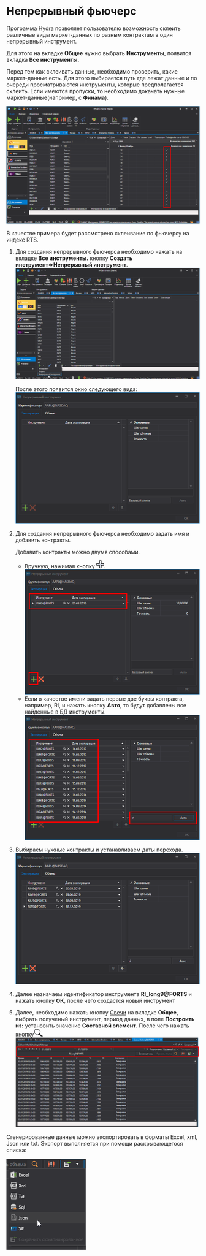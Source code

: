 # Непрерывный фьючерс

Программа [Hydra](Hydra.md) позволяет пользователю возможность склеить различные виды маркет\-данных по разным контрактам в один непрерывный инструмент.

Для этого на вкладке **Общее** нужно выбрать **Инструменты**, появится вкладка **Все инструменты.**

Перед тем как склеивать данные, необходимо проверить, какие маркет\-данные есть. Для этого выбирается путь где лежат данные и по очереди просматриваются инструменты, которые предполагается склеить. Если имеются пропуски, то необходимо докачать нужные маркет\-данные(например, с **Финама**).

![HydraGluingCheckData](../images/HydraGluingCheckData.png)

В качестве примера будет рассмотрено склеивание по фьючерсу на индекс RTS.

1. Для создания непрерывного фьючерса необходимо нажать на вкладке **Все инструменты.** кнопку **Создать инструмент\=\>Непрерывный инструмент**.![Hydra Gluing Check Data 00](../images/HydraGluingCheckData_00.png)

   После этого появится окно следующего вида:![HydraGluingWindow](../images/HydraGluingWindow.png)
2. Для создания непрерывного фьючерса необходимо задать имя и добавить контракты.

   Добавить контракты можно двумя способами.
   - Вручную, нажимая кнопку ![hydra add](../images/hydra_add.png).![HydraGluingCSCustom](../images/HydraGluingCSCustom.png)
   - Если в качестве имени задать первые две буквы контракта, например, RI, и нажать кнопку **Авто**, то будут добавлены все найденные в БД инструменты.![HydraGluingCSAuto](../images/HydraGluingCSAuto.png)
3. Выбираем нужные контракты и устанавливаем даты перехода. ![Hydra GluingCSAuto 00](../images/HydraGluingCSAuto_00.png)
4. Далее назначаем идентификатор инструмента **RI\_long9@FORTS** и нажать кнопку **ОК**, после чего создастся новый инструмент
5. Далее, необходимо нажать кнопку [Свечи](HydraExportCandles.md) на вкладке **Общее**, выбрать полученый инструмент, период данных, в поле **Построить из:** установить значение **Составной элемент**. После чего нажать кнопку![hydra find](../images/hydra_find.png).![HydraGluingTrades](../images/HydraGluingTrades.png)

Сгенерированные данные можно экспортировать в форматы Excel, xml, Json или txt. Экспорт выполняется при помощи раскрывающегося списка:

![hydra export](../images/hydra_export.png)
